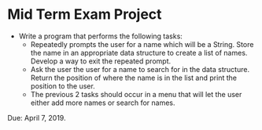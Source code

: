 # Mid Term Exam Project
* Write a program that performs the following tasks:
    * Repeatedly prompts the user for a name which will be a String.  Store the name in an appropriate data structure to create a list of names.  Develop a way to exit the repeated prompt.
    * Ask the user the user for a name to search for in the data structure.  Return the position of where the name is in the list and print the position to the user.
    * The previous 2 tasks should occur in a menu that will let the user either add more names or search for names.

Due: April 7, 2019.
